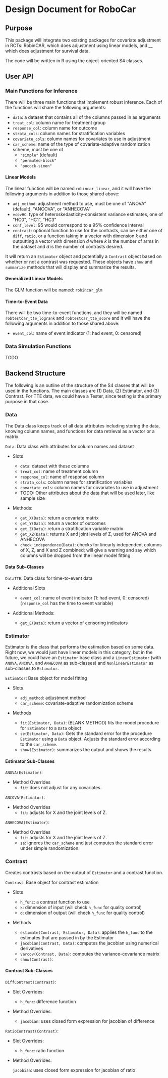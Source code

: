 # Design Document for RoboCar

## Purpose

This package will integrate two existing packages for covariate adjustment in RCTs: RobinCAR, which does adjustment using linear models, and __ which does adjustment for survival data.

The code will be written in R using the object-oriented S4 classes.

## User API

### Main Functions for Inference

There will be three main functions that implement robust inference. Each of the functions will share the following arguments:

- `data`: a dataset that contains all of the columns passed in as arguments
- `treat_col`: column name for treatment group
- `response_col`: column name for outcome
- `strata_cols`: column names for stratification variables
- `covariate_cols`: column names for covariates to use in adjustment
- `car_scheme`: name of the type of covariate-adaptive randomization scheme, must be one of
	+ `"simple"` (default)
	+ `"permuted-block"`
	+ `"pocock-simon"`

#### Linear Models

The linear function will be named `robincar_linear`, and it will have the following arguments in addition to those shared above:

- `adj_method`: adjustment method to use, must be one of "ANOVA" (default), "ANCOVA", or "ANHECOVA"
- `vcovHC`: type of heteroskedasticity-consistent variance estimates, one of "HC0", "HC1", "HC3"
- `conf_level`: 95 would correspond to a 95\% confidence interval
- `contrast`: optional function to use for the contrasts, can be either one of `diff`, `ratio`, or a function taking in a vector with dimension $k$ and outputting a vector with dimension $d$ where $k$ is the number of arms in the dataset and $d$ is the number of contrasts desired.

It will return an `Estimator` object and potentially a `Contrast` object based on whether or not a contrast was requested. These objects have `show` and `summarize` methods that will display and summarize the results.

#### Generalized Linear Models

The GLM function will be named: `robincar_glm`

#### Time-to-Event Data

There will be two time-to-event functions, and they will be named `robtestcar_tte_logrank` and `robtestcar_tte_score` and it will have the following arguments in addition to those shared above:

- `event_col`: name of event indicator (1: had event, 0: censored)

### Data Simulation Functions

TODO

## Backend Structure

The following is an outline of the structure of the S4 classes that will be used in the functions. The main classes are (1) Data, (2) Estimator, and (3) Contrast. For TTE data, we could have a Tester, since testing is the primary purpose in that case.

### Data

The Data class keeps track of all data attributes including storing the data, knowing column names, and functions for data retrieval as a vector or a matrix.

`Data`: Data class with attributes for column names and dataset

- Slots
	+ `data`: dataset with these columns
	+ `treat_col`: name of treatment column
	+ `response_col`: name of response column
	+ `strata_cols`: column names for stratification variables
	+ `covariate_cols`: column names for covariates to use in adjustment
	+ TODO: Other attributes about the data that will be used later, like sample size

- Methods:
	+ `get_X(Data)`: return a covariate matrix
	+ `get_Y(Data)`: return a vector of outcomes
	+ `get_Z(Data)`: return a stratification variable matrix
	+ `get_XZ(Data)`: returns X and joint levels of Z, used for ANOVA and ANHECOVA
	+ `check_independence(Data)`: checks for linearly independent columns of X, Z, and X and Z combined; will give a warning and say which columns will be dropped from the linear model fitting

#### Data Sub-Classes

`DataTTE`: Data class for time-to-event data

- Additional Slots
	+ `event_col`: name of event indicator (1: had event, 0: censored) (`response_col` has the time to event variable)
	
- Additional Methods:
	+ `get_E(Data)`: return a vector of censoring indicators

### Estimator

Estimator is the class that performs the estimation based on some data. Right now, we would just have linear models in this category, but in the future, we could have an `Estimator` base class and a `LinearEstimator` (with `ANOVA`, `ANCOVA`, and `ANHECOVA` as sub-classes) and `NonlinearEstimator` as sub-classes to `Estimator`.

`Estimator`: Base object for model fitting

- Slots
	+ `adj_method`: adjustment method
	+ `car_scheme`: covariate-adaptive randomization scheme

- Methods
	+ `fit(Estimator, Data)`: (BLANK METHOD) fits the model procedure for `Estimator` to a `Data` object
	+ `se(Estimator, Data)`: Gets the standard error for the procedure `Estimator` using a `Data` object. Adjusts the standard error according to the `car_scheme`.
	+ `show(Estimator)`: summarizes the output and shows the results

#### Estimator Sub-Classes

`ANOVA(Estimator)`:

- Method Overrides
	+ `fit`: does not adjust for any covariates.

`ANCOVA(Estimator)`:

- Method Overrides
	+ `fit`: adjusts for X and the joint levels of Z.
	
`ANHECOVA(Estimator)`:

- Method Overrides
	+ `fit`: adjusts for X and the joint levels of Z.
	+ `se`: ignores the `car_scheme` and just computes the standard error under simple randomization.

### Contrast

Creates contrasts based on the output of `Estimator` and a contrast function.

`Contrast`: Base object for contrast estimation

- Slots
	+ `h_func`: a contrast function to use
	+ `k`: dimension of input (will check `h_func` for quality control)
	+ `d`: dimension of output (will check `h_func` for quality control)

- Methods
	+ `estimate(Contrast, Estimator, Data)`: applies the `h_func` to the estimates that are passed in by the Estimator
	+ `jacobian(Contrast, Data)`: computes the jacobian using numerical derivatives
	+ `varcov(Contrast, Data)`: computes the variance-covariance matrix
	+ `show(Contrast)`: 
	
#### Contrast Sub-Classes

`DiffContrast(Contrast)`:

- Slot Overrides:
	+ `h_func`: difference function

- Method Overrides:
	+ `jacobian`: uses closed form expression for jacobian of difference

`RatioContrast(Contrast)`:

- Slot Overrides:
	+ `h_func`: ratio function

- Method Overrides:

	`jacobian`: uses closed form expression for jacobian of ratio


